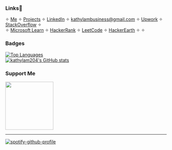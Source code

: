 ### Links📎
✧ [Me](https://kathylam204.github.io) ✧ [Projects](https://github.com/kathylam204/project-listing) ✧ [LinkedIn](https://www.linkedin.com/in/klam204)<a href= ""></a> ✧ [kathylambusiness@gmail.com](mailto:kathylambusiness@gmail.com) ✧ [Upwork](https://www.upwork.com/freelancers/~014119e04e76a369c4) ✧ [StackOverflow](https://www.stackoverflow.com/users/26828098) ✧  <br>
✧ [Microsoft Learn](https://learn.microsoft.com/en-us/users/klam204/?tab=tab-learning-paths) ✧ [HackerRank](https://www.hackerrank.com/kathylam2001) ✧ [LeetCode](https://www.leetcode.com/gtzxkj0fay) ✧ [HackerEarth](https://www.hackerearth.com/@kathylam2001) ✧   ✧

### Badges
<a href="https://github.com/kathylam204" align="left"><img src="https://github-readme-stats.vercel.app/api/top-langs/?username=kathylam204&langs_count=10&title_color=0891b2&text_color=ffffff&icon_color=0891b2&bg_color=0c1017&hide_border=true&locale=en&custom_title=Top%20%Languages" alt="Top Languages" /> <br>
<a href="http://www.github.com/kathylam204"><img src="https://github-readme-stats.vercel.app/api?username=kathylam204&show_icons=true&hide=&count_private=true&title_color=0891b2&text_color=ffffff&icon_color=0891b2&bg_color=0c1017&hide_border=true&show_icons=true" alt="kathylam204's GitHub stats" /></a>
</a>

### Support Me
<a href="https://www.ko-fi.com/daisynefi"><img src="https://storage.ko-fi.com/cdn/kofi2.png?v=3" width="150"/></a>
<hr>

[![spotify-github-profile](https://spotify-github-profile.kittinanx.com/api/view?uid=cutechibi204&cover_image=true&theme=natemoo-re&show_offline=false&background_color=000000&interchange=true&bar_color=4375ea&bar_color_cover=false)](https://spotify-github-profile.kittinanx.com/api/view?uid=cutechibi204&redirect=true)
